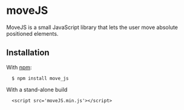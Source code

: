 # moveJS

MoveJS is a small JavaScript library that lets the user move absolute positioned elements.

## Installation

With [npm](https://www.npmjs.com/package/move_js):
```
  $ npm install move_js
``` 
With a stand-alone build
```
  <script src='moveJS.min.js'></script> 
```
